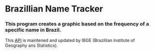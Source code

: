 # Brazillian Name Tracker
### This program creates a graphic based on the frequency of a specific name in Brazil.
This [API](https://servicodados.ibge.gov.br/api/docs/nomes?versao=2) is maintened and updated by IBGE (Brazillian Institute of Geography ans Statistics).
